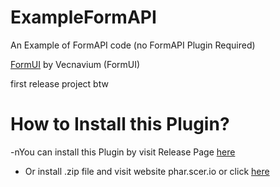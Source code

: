 # ExampleFormAPI


An Example of FormAPI code (no FormAPI Plugin Required)

[FormUI](https://github.com/Vecnavium/FormsUI) by Vecnavium (FormUI)

first release project btw

# How to Install this Plugin?

-nYou can install this Plugin by visit Release Page [here](https://github.com/crischutu07/ExampleFormAPI/releases/tag/master)

- Or install .zip file and visit website phar.scer.io or click [here](phar.scer.io)
